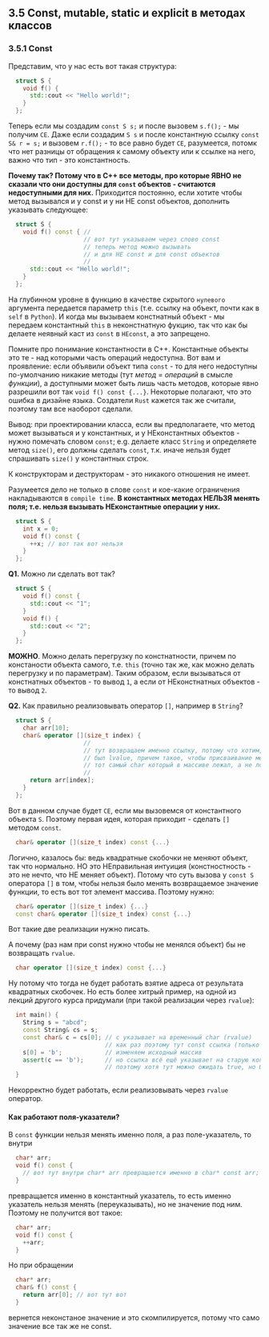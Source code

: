 ## 3.5 Const, mutable, static и explicit в методах классов

### 3.5.1 Const

Представим, что у нас есть вот такая структура:

```cpp
  struct S {
    void f() {
      std::cout << "Hello world!";
    }
  };
```

Теперь если мы создадим `const S s;` и после вызовем `s.f();` - мы получим `CE`. Даже если создадим `S s` и после константную ссылку `const S& r = s;` и вызовем `r.f();` - то все равно будет `CE`, разумеется, потомк что нет разницы от обращения к самому объекту или к ссылке на него, важно что тип - это константность.

**Почему так? Потому что в C++ все методы, про которые ЯВНО не сказали что они доступны для `const` объектов - считаются недоступными для них.** Приходится постоянно, если хотите чтобы метод вызывался и у const и у ни НЕ const объектов, дополнить указывать следующее:

```cpp
  struct S {
    void f() const { //
                     // вот тут указываем через слово const
                     // теперь метод можно вызывать
                     // и для НЕ const и для const объектов
                     // 
      std::cout << "Hello world!";
    }
  };
```

На глубинном уровне в функцию в качестве скрытого `нулевого` аргумента передается параметр `this` (т.е. ссылку на объект, почти как в `self` в `Python`). И когда мы вызываем констнатный объект - мы передаем константный `this` в неконстнатную фукцию, так что как бы делаете неявный каст из `const` в `НЕconst`, а это запрещено.

Помните про понимание константности в C++. Константные объекты это те - над которыми часть операций недоступна. Вот вам и проявление: если объявили объект типа `const` - то для него недоступны по-умолчанию никакие методы (тут _метод_ = _операций_ в смысле _функции_), а доступными может быть лишь часть методов, которые явно разрешили вот так `void f() const {...}`. Некоторые полагают, что это ошибка в дизайне языка. Создатели `Rust` кажется так же считали, поэтому там все наоборот сделали.

Вывод: при проектировании класса, если вы предполагаете, что метод может вызываться и у константных, и у НЕконстантных объектов - нужно помечать словом `const`; e.g. делаете класс `String` и определяете метод `size()`, его должны сделать `const`, т.к. иначе нельзя будет спрашивать `size()` у константных строк.

К конструкторам и деструкторам - это никакого отношения не имеет.

Разумеется дело не только в слове `const` и кое-какие ограничения накладываются в `compile time`. **В константных методах НЕЛЬЗЯ менять поля; т.е. нельзя вызывать НЕконстантные операции у них.**

```cpp
  struct S {
    int x = 0; 
    void f() const {
      ++x; // вот так вот нельзя
    }
  };
```

**Q1.** Можно ли сделать вот так?

```cpp
  struct S {
    void f() const {
      std::cout << "1";
    }
    void f() {
      std::cout << "2";
    }
  };
```

**МОЖНО**. Можно делать перегрузку по констнатности, причем по констаности объекта самого, т.е. `this` (точно так же, как можно делать перегрузку и по параметрам). Таким образом, если вызываться от констнатных объектов - то вывод `1`, а если от НЕконстнатных объектов - то вывод `2`.

**Q2.** Как правильно реализовывать оператор `[]`, например в `String`?

```cpp
  struct S {
    char arr[10];
    char& operator [](size_t index) {
                     //
                     // тут возвращаем именно ссылку, потому что хотим, чтобы
                     // был lvalue, причем такое, чтобы присваивание меняло именно
                     // тот самый char который в массиве лежал, а не локальный
                     //
      return arr[index];
    }
  };
```

Вот в данном случае будет `CE`, если мы вызовемся от константного объекта `S`. Поэтому первая идея, которая приходит - сделать `[]` методом `const`.

```cpp
  char& operator [](size_t index) const {...}
```

Логично, казалось бы: ведь квадратные скобочки не меняют объект, так что нормально. НО это НЕправильная интуиция (констностность - это не нечто, что НЕ меняет объект). Потому что суть вызова у `const S` оператора `[]` в том, чтобы нельзя было менять возвращаемое значение функции, то есть вот тот элемент массива. Поэтому нужно:

```cpp
  char& operator [](size_t index) {...}
  const char& operator [](size_t index) const {...}
```

Вот такие две реализации нужно писать.

А почему (раз нам при const нужно чтобы не менялся объект) бы не возвращать `rvalue`.

```cpp
  char operator [](size_t index) const {...}
```

Ну потому что тогда не будет работать взятие адреса от результата квадратных скобочек. Но есть более хитрый пример, на одной из лекций другого курса придумали (при такой реализации через `rvalue`):

```cpp
  int main() {
    String s = "abcd";
    const String& cs = s;
    const char& c = cs[0]; // c указывает на временный char (rvalue)
                           // как раз поэтому тут const ссылка (только тогда можно на rvalue)
    s[0] = 'b';            // изменяем исходный массив
    assert(c == 'b');      // но ссылка всё ещё указывает на старую копию, а не на новый символ в массиве
                           // поэтому хотя тут можно ожидать true, но будет false
  }
```

Некорректно будет работать, если реализовывать через `rvalue` оператор.

#### Как работают поля-указатели?

В `const` функции нельзя менять именно поля, а раз поле-указатель, то внутри

```cpp
  char* arr;
  void f() const {
    // вот тут внутри char* arr превращается именно в char* const arr;
  }
```

превращается именно в константный указатель, то есть именно указатель нельзя менять (переуказывать), но не значение под ним. Поэтому не получится вот такое: 

```cpp
  char* arr;
  void f() const {
    ++arr;
  }
```

Но при обращении 

```cpp
  char* arr;
  char& f() const {
    return arr[0]; // вот тут вот
  }
```

вернется неконстаное значение и это скомпилируется, потому что само значение все так же не const.
